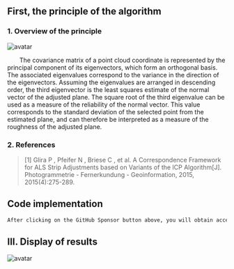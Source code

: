 ##  First, the principle of the algorithm 

###  1. Overview of the principle 

![avatar]( a707adf13e014978b9adb721ed74ba4d.png) 

   The covariance matrix of a point cloud coordinate is represented by the principal component of its eigenvectors, which form an orthogonal basis. The associated eigenvalues correspond to the variance in the direction of the eigenvectors. Assuming the eigenvalues are arranged in descending order, the third eigenvector is the least squares estimate of the normal vector of the adjusted plane. The square root of the third eigenvalue can be used as a measure of the reliability of the normal vector. This value corresponds to the standard deviation of the selected point from the estimated plane, and can therefore be interpreted as a measure of the roughness of the adjusted plane.  

###   2. References 

>  [1] Glira P , Pfeifer N , Briese C , et al. A Correspondence Framework for ALS Strip Adjustments based on Variants of the ICP Algorithm[J]. Photogrammetrie - Fernerkundung - Geoinformation, 2015, 2015(4):275-289. 

##  Code implementation 

 ```python  
After clicking on the GitHub Sponsor button above, you will obtain access permissions to my private code repository ( https://github.com/slowlon/my_code_bar ) to view this blog code. By searching the code number of this blog, you can find the code you need, code number is: 2024020309574586828
 ```  
##  III. Display of results 

![avatar]( b3c570ae09014202995e52715f7c726e.png) 

